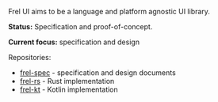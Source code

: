 Frel UI aims to be a language and platform agnostic UI library.

**Status:** Specification and proof-of-concept.

**Current focus:** specification and design

Repositories:

* [frel-spec](https://github.com/frel-ui/frel-spec) - specification and design documents
* [frel-rs](https://github.com/frel-ui/frel-rs) - Rust implementation
* [frel-kt](https://github.com/frel-ui/frel-kt) - Kotlin implementation
